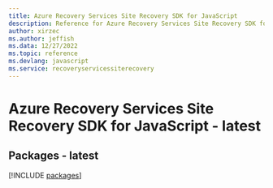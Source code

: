 ```yaml
---
title: Azure Recovery Services Site Recovery SDK for JavaScript
description: Reference for Azure Recovery Services Site Recovery SDK for JavaScript
author: xirzec
ms.author: jeffish
ms.data: 12/27/2022
ms.topic: reference
ms.devlang: javascript
ms.service: recoveryservicessiterecovery
---
```

# Azure Recovery Services Site Recovery SDK for JavaScript - latest
## Packages - latest
[!INCLUDE [packages](recovery-services-site-recovery-index.md)]